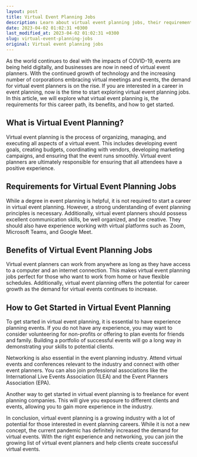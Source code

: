```yaml
---
layout: post
title: Virtual Event Planning Jobs
description: Learn about virtual event planning jobs, their requirements, benefits and how to get started in the industry.
date: 2023-04-02 01:02:31 +0300
last_modified_at: 2023-04-02 01:02:31 +0300
slug: virtual-event-planning-jobs
original: Virtual event planning jobs
---
```

As the world continues to deal with the impacts of COVID-19, events are being held digitally, and businesses are now in need of virtual event planners. With the continued growth of technology and the increasing number of corporations embracing virtual meetings and events, the demand for virtual event planners is on the rise. If you are interested in a career in event planning, now is the time to start exploring virtual event planning jobs. In this article, we will explore what virtual event planning is, the requirements for this career path, its benefits, and how to get started.

## What is Virtual Event Planning?

Virtual event planning is the process of organizing, managing, and executing all aspects of a virtual event. This includes developing event goals, creating budgets, coordinating with vendors, developing marketing campaigns, and ensuring that the event runs smoothly. Virtual event planners are ultimately responsible for ensuring that all attendees have a positive experience.

## Requirements for Virtual Event Planning Jobs

While a degree in event planning is helpful, it is not required to start a career in virtual event planning. However, a strong understanding of event planning principles is necessary. Additionally, virtual event planners should possess excellent communication skills, be well organized, and be creative. They should also have experience working with virtual platforms such as Zoom, Microsoft Teams, and Google Meet.

## Benefits of Virtual Event Planning Jobs

Virtual event planners can work from anywhere as long as they have access to a computer and an internet connection. This makes virtual event planning jobs perfect for those who want to work from home or have flexible schedules. Additionally, virtual event planning offers the potential for career growth as the demand for virtual events continues to increase.

## How to Get Started in Virtual Event Planning

To get started in virtual event planning, it is essential to have experience planning events. If you do not have any experience, you may want to consider volunteering for non-profits or offering to plan events for friends and family. Building a portfolio of successful events will go a long way in demonstrating your skills to potential clients.

Networking is also essential in the event planning industry. Attend virtual events and conferences relevant to the industry and connect with other event planners. You can also join professional associations like the International Live Events Association (ILEA) and the Event Planners Association (EPA).

Another way to get started in virtual event planning is to freelance for event planning companies. This will give you exposure to different clients and events, allowing you to gain more experience in the industry.

In conclusion, virtual event planning is a growing industry with a lot of potential for those interested in event planning careers. While it is not a new concept, the current pandemic has definitely increased the demand for virtual events. With the right experience and networking, you can join the growing list of virtual event planners and help clients create successful virtual events.